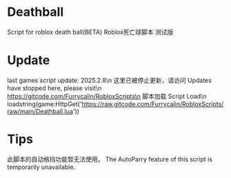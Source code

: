 # Deathball
Script for roblox death ball(BETA)
Roblox死亡球脚本 测试版
# Update
last games script update: 2025.2.8\n
这里已被停止更新，请访问 Updates have stopped here, please visit\n
https://gitcode.com/Furrycalin/RobloxScripts\n
脚本加载 Script Load\n
loadstring(game:HttpGet('https://raw.gitcode.com/Furrycalin/RobloxScripts/raw/main/Deathball.lua'))
# Tips
此脚本的自动格挡功能暂无法使用。
The AutoParry feature of this script is temporarily unavailable.
